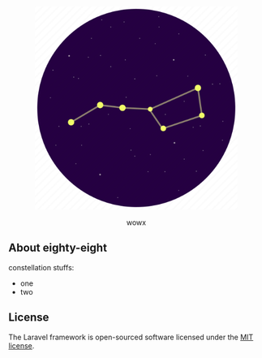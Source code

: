 <p align="center"><a href="https://laravel.com" target="_blank"><img src="./public/images/logo.png" width="400"></a></p>

<p align="center">
wowx
</p>

## About eighty-eight

constellation stuffs:

- one
- two
## License

The Laravel framework is open-sourced software licensed under the [MIT license](https://opensource.org/licenses/MIT).
